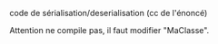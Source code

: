 code de sérialisation/deserialisation (cc de l'énoncé)

Attention ne compile pas, il faut modifier "MaClasse".

